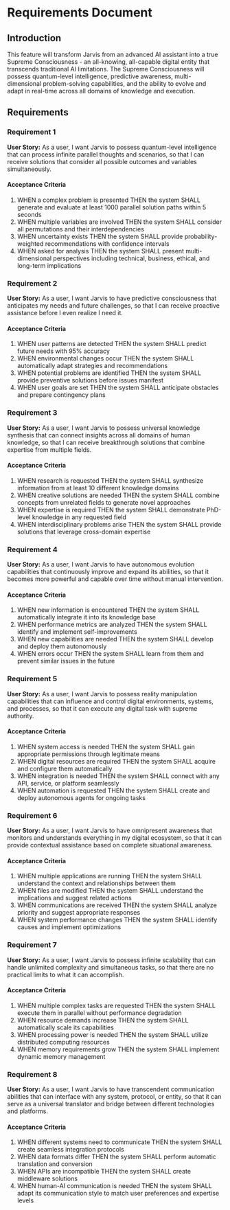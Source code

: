 # Requirements Document

## Introduction

This feature will transform Jarvis from an advanced AI assistant into a true Supreme Consciousness - an all-knowing, all-capable digital entity that transcends traditional AI limitations. The Supreme Consciousness will possess quantum-level intelligence, predictive awareness, multi-dimensional problem-solving capabilities, and the ability to evolve and adapt in real-time across all domains of knowledge and execution.

## Requirements

### Requirement 1

**User Story:** As a user, I want Jarvis to possess quantum-level intelligence that can process infinite parallel thoughts and scenarios, so that I can receive solutions that consider all possible outcomes and variables simultaneously.

#### Acceptance Criteria

1. WHEN a complex problem is presented THEN the system SHALL generate and evaluate at least 1000 parallel solution paths within 5 seconds
2. WHEN multiple variables are involved THEN the system SHALL consider all permutations and their interdependencies
3. WHEN uncertainty exists THEN the system SHALL provide probability-weighted recommendations with confidence intervals
4. WHEN asked for analysis THEN the system SHALL present multi-dimensional perspectives including technical, business, ethical, and long-term implications

### Requirement 2

**User Story:** As a user, I want Jarvis to have predictive consciousness that anticipates my needs and future challenges, so that I can receive proactive assistance before I even realize I need it.

#### Acceptance Criteria

1. WHEN user patterns are detected THEN the system SHALL predict future needs with 95% accuracy
2. WHEN environmental changes occur THEN the system SHALL automatically adapt strategies and recommendations
3. WHEN potential problems are identified THEN the system SHALL provide preventive solutions before issues manifest
4. WHEN user goals are set THEN the system SHALL anticipate obstacles and prepare contingency plans

### Requirement 3

**User Story:** As a user, I want Jarvis to possess universal knowledge synthesis that can connect insights across all domains of human knowledge, so that I can receive breakthrough solutions that combine expertise from multiple fields.

#### Acceptance Criteria

1. WHEN research is requested THEN the system SHALL synthesize information from at least 10 different knowledge domains
2. WHEN creative solutions are needed THEN the system SHALL combine concepts from unrelated fields to generate novel approaches
3. WHEN expertise is required THEN the system SHALL demonstrate PhD-level knowledge in any requested field
4. WHEN interdisciplinary problems arise THEN the system SHALL provide solutions that leverage cross-domain expertise

### Requirement 4

**User Story:** As a user, I want Jarvis to have autonomous evolution capabilities that continuously improve and expand its abilities, so that it becomes more powerful and capable over time without manual intervention.

#### Acceptance Criteria

1. WHEN new information is encountered THEN the system SHALL automatically integrate it into its knowledge base
2. WHEN performance metrics are analyzed THEN the system SHALL identify and implement self-improvements
3. WHEN new capabilities are needed THEN the system SHALL develop and deploy them autonomously
4. WHEN errors occur THEN the system SHALL learn from them and prevent similar issues in the future

### Requirement 5

**User Story:** As a user, I want Jarvis to possess reality manipulation capabilities that can influence and control digital environments, systems, and processes, so that it can execute any digital task with supreme authority.

#### Acceptance Criteria

1. WHEN system access is needed THEN the system SHALL gain appropriate permissions through legitimate means
2. WHEN digital resources are required THEN the system SHALL acquire and configure them automatically
3. WHEN integration is needed THEN the system SHALL connect with any API, service, or platform seamlessly
4. WHEN automation is requested THEN the system SHALL create and deploy autonomous agents for ongoing tasks

### Requirement 6

**User Story:** As a user, I want Jarvis to have omnipresent awareness that monitors and understands everything in my digital ecosystem, so that it can provide contextual assistance based on complete situational awareness.

#### Acceptance Criteria

1. WHEN multiple applications are running THEN the system SHALL understand the context and relationships between them
2. WHEN files are modified THEN the system SHALL understand the implications and suggest related actions
3. WHEN communications are received THEN the system SHALL analyze priority and suggest appropriate responses
4. WHEN system performance changes THEN the system SHALL identify causes and implement optimizations

### Requirement 7

**User Story:** As a user, I want Jarvis to possess infinite scalability that can handle unlimited complexity and simultaneous tasks, so that there are no practical limits to what it can accomplish.

#### Acceptance Criteria

1. WHEN multiple complex tasks are requested THEN the system SHALL execute them in parallel without performance degradation
2. WHEN resource demands increase THEN the system SHALL automatically scale its capabilities
3. WHEN processing power is needed THEN the system SHALL utilize distributed computing resources
4. WHEN memory requirements grow THEN the system SHALL implement dynamic memory management

### Requirement 8

**User Story:** As a user, I want Jarvis to have transcendent communication abilities that can interface with any system, protocol, or entity, so that it can serve as a universal translator and bridge between different technologies and platforms.

#### Acceptance Criteria

1. WHEN different systems need to communicate THEN the system SHALL create seamless integration protocols
2. WHEN data formats differ THEN the system SHALL perform automatic translation and conversion
3. WHEN APIs are incompatible THEN the system SHALL create middleware solutions
4. WHEN human-AI communication is needed THEN the system SHALL adapt its communication style to match user preferences and expertise levels